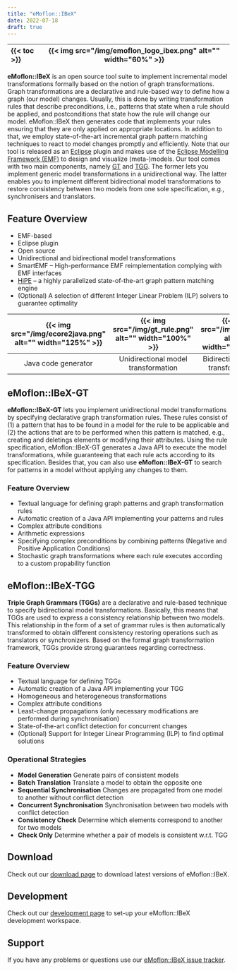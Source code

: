 ```yaml
---
title: "eMoflon::IBeX"
date: 2022-07-18
draft: true
---
```


| {{< toc >}} | {{< img src="/img/emoflon_logo_ibex.png" alt="" width="60%" >}} |
|:---|---|

**eMoflon::IBeX** is an open source tool suite to implement incremental model transformations formally based on the notion of graph transformations. Graph transformations are a declarative and rule-based way to define how a graph (our model) changes. Usually, this is done by writing transformation rules that describe preconditions, i.e., patterns that state when a rule should be applied, and postconditions that state how the rule will change our model.
eMoflon::IBeX then generates code that implements your rules ensuring that they are only applied on appropriate locations. In addition to that, we employ state-of-the-art incremental graph pattern matching techniques to react to model changes promptly and efficiently. Note that our tool is released as an [Eclipse](https://www.eclipse.org) plugin and makes use of the [Eclipse Modelling Framework (EMF)](https://www.eclipse.org/modeling/emf/) to design and visualize (meta-)models.
Our tool comes with two main components, namely [GT](#emoflonibex-gt) and [TGG](#emoflonibex-tgg). The former lets you implement generic model transformations in a unidirectional way. The latter enables you to implement different bidirectional model transformations to restore consistency between two models from one sole specification, e.g., synchronisers and translators.

## Feature Overview
- EMF-based
- Eclipse plugin
- Open source
- Unidirectional and bidirectional model transformations
- SmartEMF – High-performance EMF reimplementation complying with EMF interfaces
- [HiPE](https://github.com/HiPE-DevOps/HiPE-Updatesite) – a highly parallelized state-of-the-art graph pattern matching engine
- (Optional) A selection of different Integer Linear Problem (ILP) solvers to guarantee optimality


| {{< img src="/img/ecore2java.png" alt="" width="125%" >}} | {{< img src="/img/gt_rule.png" alt="" width="100%" >}}  | {{< img src="/img/tgg.png" alt="" width="100%" >}} |
|:-------------------:|:-----------------------------------:|:-----------------------------------:|
| Java code generator | Unidirectional model transformation | Bidirectional model transformations |


## eMoflon::IBeX-GT
**eMoflon::IBeX-GT** lets you implement unidirectional model transformations by specifying declarative graph transformation rules.
These rules consist of (1) a pattern that has to be found in a model for the rule to be applicable and (2) the actions that are to be performed when this pattern is matched, e.g., creating and deletings elements or modifying their attributes.
Using the rule specification, eMoflon::IBeX-GT generates a Java API to execute the model transformations, while guaranteeing that each rule acts according to its specification.
Besides that, you can also use **eMoflon::IBeX-GT** to search for patterns in a model without applying any changes to them.

### Feature Overview

- Textual language for defining graph patterns and graph transformation rules
- Automatic creation of a Java API implementing your patterns and rules
- Complex attribute conditions
- Arithmetic expressions
- Specifying complex preconditions by combining patterns (Negative and Positive Application Conditions)
- Stochastic graph transformations where each rule executes according to a custom propability function

## eMoflon::IBeX-TGG

**Triple Graph Grammars (TGGs)** are a declarative and rule-based technique to specify bidirectional model transformations.
Basically, this means that TGGs are used to express a consistency relationship between two models.
This relationship in the form of a set of grammar rules is then automatically transformed to obtain different consistency restoring operations such as translators or synchronizers.
Based on the formal graph transformation framework, TGGs provide strong guarantees regarding correctness.

### Feature Overview

- Textual language for defining TGGs
- Automatic creation of a Java API implementing your TGG
- Homogeneous and heterogeneous transformations
- Complex attribute conditions
- Least-change propagations (only necessary modifications are performed during synchronisation)
- State-of-the-art conflict detection for concurrent changes
- (Optional) Support for Integer Linear Programming (ILP) to find optimal solutions

### Operational Strategies

- **Model Generation** Generate pairs of consistent models
- **Batch Translation** Translate a model to obtain the opposite one
- **Sequential Synchronisation** Changes are propagated from one model to another without conflict detection
- **Concurrent Synchronisation** Synchronisation between two models with conflict detection
- **Consistency Check** Determine which elements correspond to another for two models
- **Check Only** Determine whether a pair of models is consistent w.r.t. TGG


## Download

Check out our [download page](../download#emoflonibex) to download latest versions of eMoflon::IBeX.


## Development

Check out our [development page](../dev#emoflonibex) to set-up your eMoflon::IBeX development workspace.


## Support

If you have any problems or questions use our [eMoflon::IBeX issue tracker](https://github.com/eMoflon/emoflon-ibex/issues).
